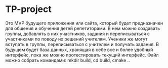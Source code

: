# TP-project
Это MVP будущего приложения или сайта, который будет предназначен для общения и обучения детей репетиторами. В нем можно создавать группы, добавлять в них участников, задания и переписываться с участниками по поводу их решений учителям. Ученики же могут вступать в группы, переписываться с учителем и получать задания. В будущем будет база данных, хранящая в себе все и более удобный интерфейс, пока же можно протестировать текущий интерфейс. Файл можно собрать командами: mkdir build, cd build, cmake ..
